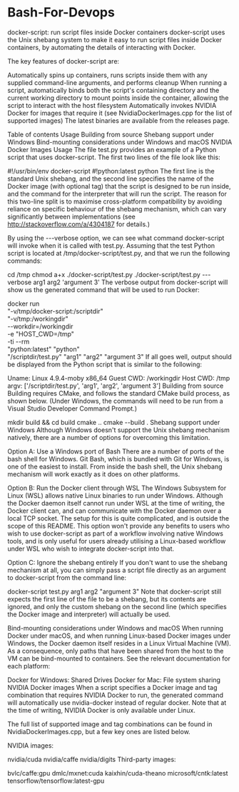 # Bash-For-Devops
docker-script: run script files inside Docker containers
docker-script uses the Unix shebang system to make it easy to run script files inside Docker containers, by automating the details of interacting with Docker.

The key features of docker-script are:

Automatically spins up containers, runs scripts inside them with any supplied command-line arguments, and performs cleanup
When running a script, automatically binds both the script's containing directory and the current working directory to mount points inside the container, allowing the script to interact with the host filesystem
Automatically invokes NVIDIA Docker for images that require it (see NvidiaDockerImages.cpp for the list of supported images)
The latest binaries are available from the releases page.

Table of contents
Usage
Building from source
Shebang support under Windows
Bind-mounting considerations under Windows and macOS
NVIDIA Docker Images
Usage
The file test.py provides an example of a Python script that uses docker-script. The first two lines of the file look like this:

#!/usr/bin/env docker-script
#!python:latest python
The first line is the standard Unix shebang, and the second line specifies the name of the Docker image (with optional tag) that the script is designed to be run inside, and the command for the interpreter that will run the script. The reason for this two-line split is to maximise cross-platform compatibility by avoiding reliance on specific behaviour of the shebang mechanism, which can vary significantly between implementations (see http://stackoverflow.com/a/4304187 for details.)

By using the ---verbose option, we can see what command docker-script will invoke when it is called with test.py. Assuming that the test Python script is located at /tmp/docker-script/test.py, and that we run the following commands:

cd /tmp
chmod a+x ./docker-script/test.py
./docker-script/test.py ---verbose arg1 arg2 'argument 3'
The verbose output from docker-script will show us the generated command that will be used to run Docker:

docker run \
 "-v/tmp/docker-script:/scriptdir" \
 "-v/tmp:/workingdir" \
 --workdir=/workingdir \
 -e "HOST_CWD=/tmp" \
 -ti --rm \
 "python:latest" "python" \
 "/scriptdir/test.py" "arg1" "arg2" "argument 3"
If all goes well, output should be displayed from the Python script that is similar to the following:

Uname:     Linux 4.9.4-moby x86_64
Guest CWD: /workingdir
Host CWD:  /tmp
argv:      ['/scriptdir/test.py', 'arg1', 'arg2', 'argument 3']
Building from source
Building requires CMake, and follows the standard CMake build process, as shown below. (Under Windows, the commands will need to be run from a Visual Studio Developer Command Prompt.)

mkdir build && cd build
cmake ..
cmake --build .
Shebang support under Windows
Although Windows doesn't support the Unix shebang mechanism natively, there are a number of options for overcoming this limitation.

Option A: Use a Windows port of Bash
There are a number of ports of the bash shell for Windows. Git Bash, which is bundled with Git for Windows, is one of the easiest to install. From inside the bash shell, the Unix shebang mechanism will work exactly as it does on other platforms.

Option B: Run the Docker client through WSL
The Windows Subsystem for Linux (WSL) allows native Linux binaries to run under Windows. Although the Docker daemon itself cannot run under WSL at the time of writing, the Docker client can, and can communicate with the Docker daemon over a local TCP socket. The setup for this is quite complicated, and is outside the scope of this README. This option won't provide any benefits to users who wish to use docker-script as part of a workflow involving native Windows tools, and is only useful for users already utilising a Linux-based workflow under WSL who wish to integrate docker-script into that.

Option C: Ignore the shebang entirely
If you don't want to use the shebang mechanism at all, you can simply pass a script file directly as an argument to docker-script from the command line:

docker-script test.py arg1 arg2 "argument 3"
Note that docker-script still expects the first line of the file to be a shebang, but its contents are ignored, and only the custom shebang on the second line (which specifies the Docker image and interpreter) will actually be used.

Bind-mounting considerations under Windows and macOS
When running Docker under macOS, and when running Linux-based Docker images under Windows, the Docker daemon itself resides in a Linux Virtual Machine (VM). As a consequence, only paths that have been shared from the host to the VM can be bind-mounted to containers. See the relevant documentation for each platform:

Docker for Windows: Shared Drives
Docker for Mac: File system sharing
NVIDIA Docker images
When a script specifies a Docker image and tag combination that requires NVIDIA Docker to run, the generated command will automatically use nvidia-docker instead of regular docker. Note that at the time of writing, NVIDIA Docker is only available under Linux.

The full list of supported image and tag combinations can be found in NvidiaDockerImages.cpp, but a few key ones are listed below.

NVIDIA images:

nvidia/cuda
nvidia/caffe
nvidia/digits
Third-party images:

bvlc/caffe:gpu
dmlc/mxnet:cuda
kaixhin/cuda-theano
microsoft/cntk:latest
tensorflow/tensorflow:latest-gpu
